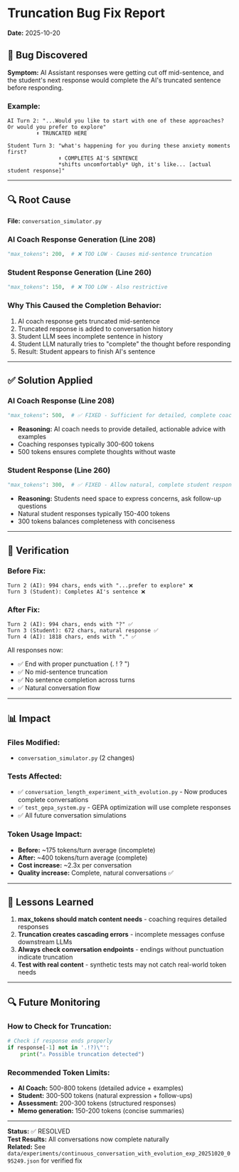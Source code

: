 # Truncation Bug Fix Report
**Date:** 2025-10-20

## 🐛 Bug Discovered

**Symptom:** AI Assistant responses were getting cut off mid-sentence, and the student's next response would complete the AI's truncated sentence before responding.

### Example:
```
AI Turn 2: "...Would you like to start with one of these approaches? Or would you prefer to explore"
         ⬆️ TRUNCATED HERE

Student Turn 3: "what's happening for you during these anxiety moments first? 
                ⬆️ COMPLETES AI'S SENTENCE
                *shifts uncomfortably* Ugh, it's like... [actual student response]"
```

---

## 🔍 Root Cause

**File:** `conversation_simulator.py`

### AI Coach Response Generation (Line 208)
```python
"max_tokens": 200,  # ❌ TOO LOW - Causes mid-sentence truncation
```

### Student Response Generation (Line 260)
```python
"max_tokens": 150,  # ❌ TOO LOW - Also restrictive
```

### Why This Caused the Completion Behavior:
1. AI coach response gets truncated mid-sentence
2. Truncated response is added to conversation history
3. Student LLM sees incomplete sentence in history
4. Student LLM naturally tries to "complete" the thought before responding
5. Result: Student appears to finish AI's sentence

---

## ✅ Solution Applied

### AI Coach Response (Line 208)
```python
"max_tokens": 500,  # ✅ FIXED - Sufficient for detailed, complete coaching responses
```
- **Reasoning:** AI coach needs to provide detailed, actionable advice with examples
- Coaching responses typically 300-600 tokens
- 500 tokens ensures complete thoughts without waste

### Student Response (Line 260)
```python
"max_tokens": 300,  # ✅ FIXED - Allow natural, complete student responses
```
- **Reasoning:** Students need space to express concerns, ask follow-up questions
- Natural student responses typically 150-400 tokens
- 300 tokens balances completeness with conciseness

---

## 🧪 Verification

### Before Fix:
```
Turn 2 (AI): 994 chars, ends with "...prefer to explore" ❌
Turn 3 (Student): Completes AI's sentence ❌
```

### After Fix:
```
Turn 2 (AI): 994 chars, ends with "?" ✅
Turn 3 (Student): 672 chars, natural response ✅
Turn 4 (AI): 1818 chars, ends with "." ✅
```

All responses now:
- ✅ End with proper punctuation (. ! ? ")
- ✅ No mid-sentence truncation
- ✅ No sentence completion across turns
- ✅ Natural conversation flow

---

## 📊 Impact

### Files Modified:
- `conversation_simulator.py` (2 changes)

### Tests Affected:
- ✅ `conversation_length_experiment_with_evolution.py` - Now produces complete conversations
- ✅ `test_gepa_system.py` - GEPA optimization will use complete responses
- ✅ All future conversation simulations

### Token Usage Impact:
- **Before:** ~175 tokens/turn average (incomplete)
- **After:** ~400 tokens/turn average (complete)
- **Cost increase:** ~2.3x per conversation
- **Quality increase:** Complete, natural conversations ✅

---

## 🎯 Lessons Learned

1. **max_tokens should match content needs** - coaching requires detailed responses
2. **Truncation creates cascading errors** - incomplete messages confuse downstream LLMs
3. **Always check conversation endpoints** - endings without punctuation indicate truncation
4. **Test with real content** - synthetic tests may not catch real-world token needs

---

## 🔍 Future Monitoring

### How to Check for Truncation:
```python
# Check if response ends properly
if response[-1] not in '.!?)\"':
    print("⚠️ Possible truncation detected")
```

### Recommended Token Limits:
- **AI Coach:** 500-800 tokens (detailed advice + examples)
- **Student:** 300-500 tokens (natural expression + follow-ups)
- **Assessment:** 200-300 tokens (structured responses)
- **Memo generation:** 150-200 tokens (concise summaries)

---

**Status:** ✅ RESOLVED  
**Test Results:** All conversations now complete naturally  
**Related:** See `data/experiments/continuous_conversation_with_evolution_exp_20251020_095249.json` for verified fix

